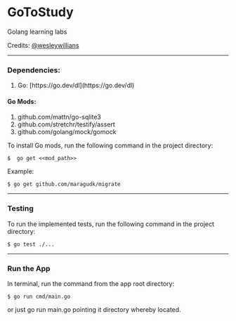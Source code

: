 # GoToStudy
Golang learning labs

Credits: [@wesleywillians](https://github.com/wesleywillians)

---
### Dependencies:
<ol>
<li>Go: [https://go.dev/dl](https://go.dev/dl)</li>
</ol>

#### Go Mods:
<ol>
    <li>github.com/mattn/go-sqlite3</li>
    <li>github.com/stretchr/testify/assert</li>
    <li>github.com/golang/mock/gomock</li>
</ol>

To install Go mods, run the following command in the project directory:

`$  go get <<mod_path>>`

Example:

`$ go get github.com/maragudk/migrate`

---
### Testing

To run the implemented tests, run the following command in the project directory:

`$ go test ./...`

---
### Run the App

In terminal, run the command from the app root directory:

`$ go run cmd/main.go`

or just go run main.go pointing it directory whereby located.